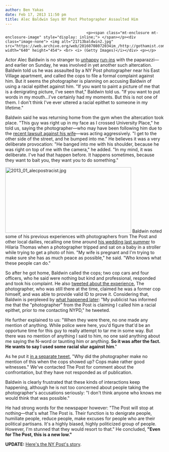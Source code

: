 ```yaml
---
author: Ben Yakas
date: Feb 17, 2013 11:50 pm
title: Alec Baldwin Says NY Post Photographer Assaulted Him
---
```


	
										<p><span class="mt-enclosure mt-enclosure-image" style="display: inline;"> </span></p><div class="image-none"> <img alt="21713baldwin2.jpg" src="https://web.archive.org/web/20160708072034im_/http://gothamist.com/attachments/byakas/21713baldwin2.jpg" width="640" height="454"> <br> <i> (Getty Images)</i></div> <p></p>

<p>Actor Alec Baldwin is no stranger to <a href="https://web.archive.org/web/20160708072034/http://gothamist.com/2012/06/29/alec_baldwin_2.php">unhappy</a> <a href="https://web.archive.org/web/20160708072034/http://gothamist.com/2012/06/19/alec_baldwin_punches_photographer_c.php">run-ins</a> with the paparazzi&#x2014;and earlier on Sunday, he was involved in yet another such altercation. Baldwin told us he was assaulted by a NY Post photographer near his East Village apartment, and called the cops to file a formal complaint against him. But it seems the photographer is planning on accusing Baldwin of using a racial epithet against him. &quot;If you want to paint a picture of me that is a denigrating picture, I&apos;ve seen that,&quot; Baldwin told us. &quot;If you want to put words in my mouth...I&apos;ve certainly had my moments. But this is not one of them. I don&apos;t think I&apos;ve ever uttered a racial epithet to someone in my lifetime.&quot;</p>

<p>Baldwin said he was returning home from the gym when the altercation took place. &quot;This guy was right up in my face as I crossed University Place,&quot; he told us, saying the photographer&#x2014;who may have been following him due to the <a href="https://web.archive.org/web/20160708072034/http://gothamist.com/2013/02/17/grad_student_blames_alec_baldwins_w.php">recent lawsuit against his wife</a>&#x2014;was acting aggressively. &quot;I get to the other side of the street, and he bumped into me.&quot; He believes it was a very deliberate provocation: &quot;He banged into me with his shoulder, because he was right on top of me with the camera,&quot; he added. &quot;In my mind, it was deliberate. I&apos;ve had that happen before. It happens sometimes, because they want to bait you, they want you to do something.&quot;</p>

<p><span class="mt-enclosure mt-enclosure-image" style="display: inline;"> <img alt="2013_01_alecpostracist.jpg" src="https://web.archive.org/web/20160708072034im_/http://gothamist.com/attachments/byakas/2013_01_alecpostracist.jpg" width="400" height="209" class="image-right"> </span>Baldwin noted some of his previous experiences with photographers from The Post and other local dailies, recalling one time around <a href="https://web.archive.org/web/20160708072034/http://gothamist.com/2012/07/01/photos_alec_baldwin_finally_ties_th.php#photo-1">his wedding last summer</a> to Hilaria Thomas when a photographer tripped and sat on a baby in a stroller while trying to get a photo of him. &quot;My wife is pregnant and I&apos;m trying to make sure she has as much peace as possible,&quot; he said. &quot;Who knows what these people can do.&quot;</p>

<p>So after he got home, Baldwin called the cops; two cop cars and four officers, who he said were nothing but kind and professional, responded and took his complaint. He also <a href="https://web.archive.org/web/20160708072034/https://twitter.com/ABFalecbaldwin/status/303197871254167554">tweeted about the experience.</a> The photographer, who was still there at the time, claimed he was a former cop himself, and was able to provide valid ID to prove it. Considering that, Baldwin is perplexed by <a href="https://web.archive.org/web/20160708072034/https://twitter.com/ABFalecbaldwin/status/303319247029956608">what happened later</a>: &quot;My publicist has informed me that the &quot;photographer&quot; from the Post is claiming I called him a racial epithet, prior to me contacting NYPD,&quot; he tweeted. </p>

<p>He further explained to us: &quot;When they were there, no one made any mention of anything. While police were here, you&apos;d figure that&apos;d be an opportune time for this guy to really attempt to tar me in some way. But there was no mention of anything I said to him, no one said anything about me saying the N-word or taunting him or anything. <strong>So it was after the fact. He wants to say I used some racial slur against him</strong>.&quot;</p>

<p>As he put it <a href="https://web.archive.org/web/20160708072034/https://twitter.com/ABFalecbaldwin/status/303322478028148736">in a separate tweet</a>, &quot;Why did the photographer make no mention of this when the cops showed up? Cops make rather good witnesses.&quot; We&apos;ve contacted The Post for comment about the confrontation, but they have not responded as of publication. </p>

<p>Baldwin is clearly frustrated that these kinds of interactions keep happening, although he is not too concerned about people taking the photographer&apos;s accusations seriously: &quot;I don&apos;t think anyone who knows me would think that was possible.&quot; </p>

<p>He had strong words for the newspaper however: &quot;The Post will stop at nothing&#x2014;that&apos;s what The Post is. Their function is to denigrate people, humiliate people, reduce people, make excuses for people who are their political partisans. It&apos;s a highly biased, highly politicized group of people. However, I&apos;m stunned that they would resort to that.&quot; He concluded, <strong>&quot;Even for The Post, this is a new low.&quot;</strong></p>

<p><strong>UPDATE:</strong> <a href="https://web.archive.org/web/20160708072034/http://gothamist.com/2013/02/18/alec_baldwin_3.php">Here&apos;s the NY Post&apos;s story</a>.</p>					
										
									
				